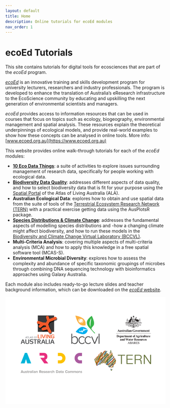 ```yaml
---
layout: default
title: Home
description: Online tutorials for ecoEd modules
nav_order: 1
---
```


# ecoEd Tutorials

This site contains tutorials for digital tools for ecosciences that are part of the _ecoEd_ program.

[_ecoEd_](https://www.ecoed.org.au) is an innovative training and skills development program for university lecturers, researchers and industry professionals. The program is developed to enhance the translation of Australia’s eResearch infrastructure to the EcoScience community by educating and upskilling the next generation of environmental scientists and managers.

_ecoEd_ provides access to information resources that can be used in courses that focus on topics such as ecology, biogeography, environmental management and spatial analysis. These resources explain the theoretical underpinnings of ecological models, and provide real-world examples to show how these concepts can be analysed in online tools.
More info: [www.ecoed.org.au](https://www.ecoed.org.au)

This website provides online walk-through tutorials for each of the _ecoEd_ modules:
- [**10 Eco Data Things**](https://ecoed.github.io/tutorials/modules/10-Eco-Data-Things/10-Eco-Data-Things.html): a suite of activities to explore issues surrounding management of research data, specifically for people working with ecological data.
- [**Biodiversity Data Quality**](https://ecoed.github.io/tutorials/modules/Biodiversity-Data-Quality.html): addresses different aspects of data quality, and how to select biodiversity data that is fit for your purpose using the [Spatial Portal](https://spatial.ala.org.au/) of the Atlas of Living Australia (ALA).
- **Australian Ecological Data**: explores how to obtain and use spatial data from the suite of tools of the [Terrestrial Ecosystem Research Network (TERN)](https://www.tern.org.au/) with a practical exercise getting data using the AusPlotsR package.
- [**Species Distributions & Climate Change**](https://ecoed.github.io/tutorials/modules/SDM-Climate-Change.html): addresses the fundamental aspects of modelling species distributions and -how a changing climate might affect biodiversity, and how to run these models in the [Biodiversity and Climate Change Virtual Laboratory (BCCVL)](http://www.bccvl.org.au/).
- **Multi-Criteria Analysis**: covering multiple aspects of multi-criteria analysis (MCA) and how to apply this knowledge in a free spatial software tool (MCAS-S).
- **Environmental Microbial Diversity**: explores how to assess the complexity and abundance of specific taxonomic groupings of microbes through combining DNA sequencing technology with bioinformatics approaches using Galaxy Australia.

Each module also includes ready-to-go lecture slides and teacher background information, which can be downloaded on the [_ecoEd_ website](https://www.ecoed.org.au/materials).

![](modules/images/ecoed-partners.png)
